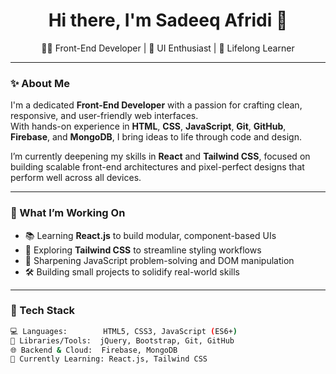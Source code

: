 <h1 align="center">Hi there, I'm Sadeeq Afridi 👋</h1>

<p align="center">
  👨‍💻 Front-End Developer | 🎨 UI Enthusiast | 🌱 Lifelong Learner
</p>

---

### ✨ About Me

I'm a dedicated **Front-End Developer** with a passion for crafting clean, responsive, and user-friendly web interfaces.  
With hands-on experience in **HTML**, **CSS**, **JavaScript**, **Git**, **GitHub**, **Firebase**, and **MongoDB**, I bring ideas to life through code and design.

I’m currently deepening my skills in **React** and **Tailwind CSS**, focused on building scalable front-end architectures and pixel-perfect designs that perform well across all devices.

---

### 🚀 What I’m Working On

- 📚 Learning **React.js** to build modular, component-based UIs
- 🎨 Exploring **Tailwind CSS** to streamline styling workflows
- 🧠 Sharpening JavaScript problem-solving and DOM manipulation
- 🛠️ Building small projects to solidify real-world skills

---

### 🧰 Tech Stack

```bash
💻 Languages:        HTML5, CSS3, JavaScript (ES6+)
🧩 Libraries/Tools:  jQuery, Bootstrap, Git, GitHub
🌐 Backend & Cloud:  Firebase, MongoDB
🧠 Currently Learning: React.js, Tailwind CSS
